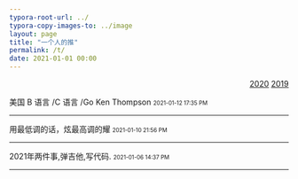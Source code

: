 ```yaml
---
typora-root-url: ../
typora-copy-images-to: ../image
layout: page 
title: "一个人的推"
permalink: /t/
date: 2021-01-01 00:00
---
```

<p align="right"><a href="/t/2020">2020</a>  <a href="/t/2019">2019</a></p>



美国 B 语言 /C 语言 /Go Ken Thompson [](https://en.wikipedia.org/wiki/Ken_Thompson)
<font size="1">2021-01-12 17:35 PM</font>
<hr>


用最低调的话，炫最高调的耀
<font size="1">2021-01-10 21:56 PM</font>
<hr>

2021年两件事,弹吉他,写代码.
<font size="1">2021-01-06 14:37 PM</font>
<hr>

